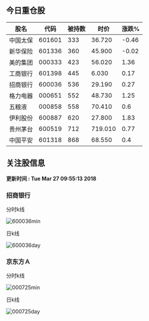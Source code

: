 
## 今日重仓股 

|股名|代码|被持数|时价|涨跌%|
|---|---|---|---|---|
|中国太保|601601|333|36.720|-0.46|
|新华保险|601336|360|45.900|-0.02|
|美的集团|000333|423|56.020|1.36|
|工商银行|601398|445|6.030|0.17|
|招商银行|600036|536|29.190|0.27|
|格力电器|000651|552|48.730|1.25|
|五粮液|000858|558|70.410|0.6|
|伊利股份|600887|620|27.800|1.83|
|贵州茅台|600519|712|719.010|0.77|
|中国平安|601318|868|68.550|0.4|

## 关注股信息
**更新时间 : Tue Mar 27 09:55:13 2018**
### 招商银行 
分时k线

![600036min](http://image.sinajs.cn/newchart/min/n/sh600036.gif)

日k线

![600036day](http://image.sinajs.cn/newchart/daily/n/sh600036.gif)

### 京东方Ａ 
分时k线

![000725min](http://image.sinajs.cn/newchart/min/n/sz000725.gif)

日k线

![000725day](http://image.sinajs.cn/newchart/daily/n/sz000725.gif)
